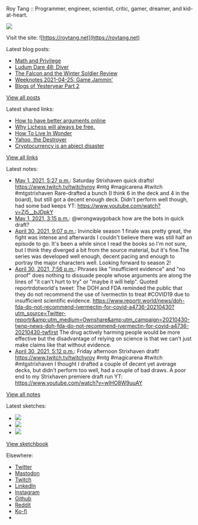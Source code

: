 Roy Tang :: Programmer, engineer, scientist, critic, gamer, dreamer, and kid-at-heart.

![](https://roytang.net/static/img/profile.jpg)

Visit the site: ![https://roytang.net](https://roytang.net)

Latest blog posts:

- [Math and Privilege](https://roytang.net/2021/04/math-privilege/)
- [Ludum Dare 48: Diver](https://roytang.net/2021/04/ludum-dare-48-diver/)
- [The Falcon and the Winter Soldier Review](https://roytang.net/2021/04/fatws/)
- [Weeknotes 2021-04-25: Game Jammin&#x27;](https://roytang.net/2021/04/weeknotes-2021-04-25/)
- [Blogs of Yesteryear Part 2](https://roytang.net/2021/04/blogs-of-yesteryear-2/)

[View all posts](https://roytang.net/blog)

Latest shared links:

- [How to have better arguments online](https://roytang.net/2021/04/how-to-have-better-arguments-online/)
- [Why Lichess will always be free.](https://roytang.net/2021/04/why-lichess-will-always-be-free/)
- [How To Live In Wonder](https://roytang.net/2021/04/how-to-live-in-wonder/)
- [Yahoo, the Destroyer](https://roytang.net/2021/04/yahoo-the-destroyer/)
- [Cryptocurrency is an abject disaster](https://roytang.net/2021/04/cryptocurrency-is-an-abject-disaster/)

[View all links](https://roytang.net/links)

Latest notes:

- [May 1, 2021, 5:27 p.m.](https://roytang.net/2021/05/1388424945730981890/): Saturday Strixhaven quick drafts! https://www.twitch.tv/twitchyroy #mtg #magicarena #twitch #mtgstrixhaven Rare-drafted a bunch (I think 6 in the deck and 4 in the board), but still got a decent enough deck. Didn&#x27;t perform well though, had some bad keeps YT: https://www.youtube.com/watch?v=Zj5__bJDpkY
- [May 1, 2021, 3:15 p.m.](https://roytang.net/2021/05/1388391582605316096/): @wrongwaygoback how are the bots in quick draft?
- [April 30, 2021, 9:07 p.m.](https://roytang.net/2021/04/183ab94b6cb10f5db0431e715cde1945/): Invincible season 1 finale was pretty great, the fight was intense and afterwards I couldn&#x27;t believe there was still half an episode to go. It&#x27;s been a while since I read the books so I&#x27;m not sure, but I think they diverged a bit from the source material, but it&#x27;s fine.The series was developed well enough, decent pacing and enough to portray the major characters well. Looking forward to season 2!
- [April 30, 2021, 7:56 p.m.](https://roytang.net/2021/04/1388100027684331520/): Phrases like &quot;insufficient evidence&quot; and &quot;no proof&quot; does nothing to dissuade people whose arguments are along the lines of &quot;it can&#x27;t hurt to try&quot; or &quot;maybe it will help&quot;. Quoted reportrdotworld&#x27;s tweet: The DOH and FDA reminded the public that they do not recommend the use of Ivermectin to treat #COVID19 due to insufficient scientific evidence. https://www.reportr.world/news/doh-fda-do-not-recommend-ivermectin-for-covid-a4736-20210430?utm_source=Twitter-reportr&amp;utm_medium=Ownshare&amp;utm_campaign=20210430-twnp-news-doh-fda-do-not-recommend-ivermectin-for-covid-a4736-20210430-twfirst The drug actively harming people would be more effective but the disadvantage of relying on science is that we can&#x27;t just make claims like that without evidence.
- [April 30, 2021, 5:12 p.m.](https://roytang.net/2021/04/1388058552070201344/): Friday afternoon Strixhaven draft! https://www.twitch.tv/twitchyroy #mtg #magicarena #twitch #mtgstrixhaven I thought I drafted a couple of decent yet average decks, but didn&#x27;t perform too well, had a couple of bad draws. A poor end to my Strixhaven premiere draft run YT: https://www.youtube.com/watch?v=wIHO8W9uuAY

[View all notes](https://roytang.net/notes)

Latest sketches:


- ![](https://roytang.net/media/cache/f0/17/f017d743e02da146800619d41f413d22.jpg)
- ![](https://roytang.net/media/cache/c4/3e/c43ed3c1f666e0ad72e8402c67fc89d4.jpg)
- ![](https://roytang.net/media/cache/19/1f/191fd65a6f30ab2648d9dd58414d6363.jpg)

[View sketchbook](https://roytang.net/albums/sketchbook)


Elsewhere:

- [Twitter](https://twitter.com/roytang)
- [Mastodon](https://mastodon.technology/@roytang)
- [Twitch](https://twitch.tv/twitchyroy)
- [LinkedIn](https://www.linkedin.com/in/roytang)
- [Instagram](https://instagram.com/roytang0400)
- [Github](https://github.com/roytang)
- [Reddit](https://reddit.com/u/hungryroy)
- [Ko-fi](https://ko-fi.com/roytang)
- [](mailto:hello@roytang.net)